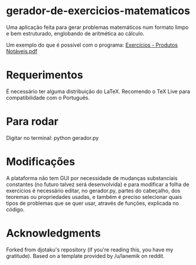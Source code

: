 # gerador-de-exercicios-matematicos
Uma aplicação feita para gerar problemas matemáticos num formato limpo e bem estruturado, englobando de aritmética ao cálculo.

Um exemplo do que é possível com o programa:
[Exercícios - Produtos Notáveis.pdf](https://github.com/user-attachments/files/19222436/Exercicios.-.Produtos.Notaveis.pdf)

# Requerimentos 
É necessário ter alguma distribuição do LaTeX. Recomendo o TeX Live para compatibilidade com o Português.

# Para rodar
Digitar no terminal:
python gerador.py

# Modificações
A plataforma não tem GUI por necessidade de mudanças substanciais constantes (no futuro talvez será desenvolvida) e para modificar a folha de exercícios é necessário editar, no gerador.py, partes do cabeçalho, dos teoremas ou propriedades usadas, e também é preciso selecionar quais tipos de problemas que se quer usar, através de funções, explicada no código.

# Acknowledgments
Forked from djotaku's repository (if you're reading this, you have my gratitude).
Based on a template provided by /u/lanemik on reddit.
